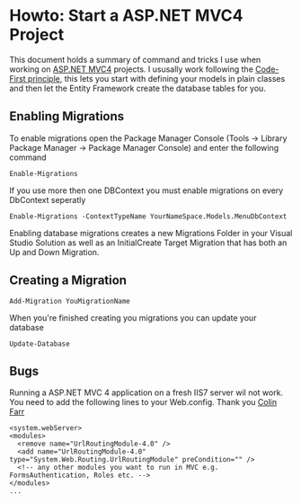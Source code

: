 # Howto: Start a ASP.NET MVC4 Project

This document holds a summary of command and tricks I use when working on [ASP.NET MVC4](http://www.asp.net/mvc/mvc4) projects. I ususally work following the [Code-First principle](http://weblogs.asp.net/scottgu/archive/2010/07/16/code-first-development-with-entity-framework-4.aspx), this lets you start with defining your models in plain classes and then let the Entity Framework create the database tables for you.

## Enabling Migrations

To enable migrations open the Package Manager Console (Tools -> Library Package Manager -> Package Manager Console) and enter the following command

	Enable-Migrations

If you use more then one DBContext you must enable migrations on every DbContext seperatly

	Enable-Migrations -ContextTypeName YourNameSpace.Models.MenuDbContext

Enabling database migrations creates a new Migrations Folder in your Visual Studio Solution as well as an InitialCreate Target Migration that has both an Up and Down Migration.	

## Creating a Migration

	Add-Migration YouMigrationName

When you're finished creating you migrations you can update your database

	Update-Database

## Bugs

Running a ASP.NET MVC 4 application on a fresh IIS7 server wil not work. You need to add the following lines to your Web.config. Thank you [Colin Farr](http://www.britishdeveloper.co.uk/2010/06/dont-use-modules-runallmanagedmodulesfo.html)

	<system.webServer>
    <modules>
      <remove name="UrlRoutingModule-4.0" />
      <add name="UrlRoutingModule-4.0" type="System.Web.Routing.UrlRoutingModule" preCondition="" />
      <!-- any other modules you want to run in MVC e.g. FormsAuthentication, Roles etc. -->
    </modules>
    ...